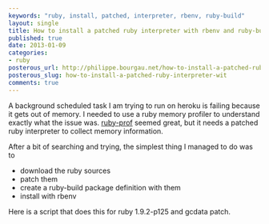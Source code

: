 ```yaml
---
keywords: "ruby, install, patched, interpreter, rbenv, ruby-build"
layout: single
title: How to install a patched ruby interpreter with rbenv and ruby-build
published: true
date: 2013-01-09
categories:
- ruby
posterous_url: http://philippe.bourgau.net/how-to-install-a-patched-ruby-interpreter-wit
posterous_slug: how-to-install-a-patched-ruby-interpreter-wit
comments: true
---
```

<p>A background scheduled task I am trying to run on heroku is failing because it gets out of memory. I needed to use a ruby memory profiler to understand exactly what the issue was. <a href="https://github.com/rdp/ruby-prof">ruby-prof</a>&nbsp;seemed great, but it needs a patched ruby interpreter to collect memory information.</p>
<p>After a bit of searching and trying, the simplest thing I managed to do was to</p>
<ul>
<li>download the ruby sources</li>
<li>patch them</li>
<li>create a ruby-build package definition with them</li>
<li>install with rbenv</li>
</ul>
<p>Here is a script that does this for ruby 1.9.2-p125 and gcdata patch.</p>
<p>
<script src="https://gist.github.com/4492543.js"></script>
</p>
